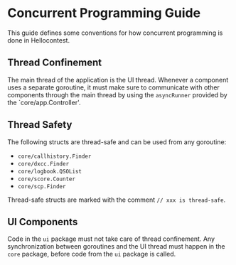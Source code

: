 # Concurrent Programming Guide

This guide defines some conventions for how concurrent programming is done in Hellocontest.

## Thread Confinement

The main thread of the application is the UI thread. Whenever a component uses a separate
goroutine, it must make sure to communicate with other components through the main thread
by using the `asyncRunner` provided by the `core/app.Controller'.

## Thread Safety

The following structs are thread-safe and can be used from any goroutine:
- `core/callhistory.Finder`
- `core/dxcc.Finder`
- `core/logbook.QSOList`
- `core/score.Counter`
- `core/scp.Finder`

Thread-safe structs are marked with the comment `// xxx is thread-safe`.

## UI Components

Code in the `ui` package must not take care of thread confinement. Any synchronization between
goroutines and the UI thread must happen in the `core` package, before code from the `ui`
package is called.
